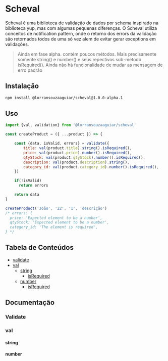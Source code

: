 # Scheval

Scheval é uma biblioteca de validação de dados por schema inspirado na biblioteca yup, mas com algumas pequenas diferenças. O Scheval utiliza conceitos de notification pattern, onde o retorno dos errors da validação são retornados todos de uma só vez alem de evitar gerar exceptions em validações.

> Ainda em fase alpha. contém poucos métodos. Mais precisamente somente string() e number() e seus repectivos sub-metodo isRequired(). Ainda não há funcionalidade de mudar as mensagem de erro padrão

## Instalação

```sh
npm install @lorransouzaaguiar/scheval@1.0.0-alpha.1
```

## Uso

```js
import {val, validation} from '@lorransouzaaguiar/scheval'

const createProduct = ({ ...product }) => {

    const {data, isValid, errors} = validate({
        title: val(product.title).string().isRequired(),
        price: val(product.price).number().isRequired(),
        qtyStock: val(product.qtyStock).number().isRequired(),
        description: val(product.description).string(),
        category_id: val(product.category_id).number().isRequired(),
    })

    if(!isValid) 
      return errors 

    return data
}

createProduct('João', '22', '1', 'descrição')
/* errors: {
  price: 'Expected element to be a number', 
  qtyStock: 'Expected element to be a number',
  category_id: 'The element is required',
} */
```

## Tabela de Conteúdos

  - [validate](#validate)
  - [val](#val)
    - [string]()
      - [isRequired]()
    - [number]()
      - [isRequired]()


## Documentação

### Validate
### val
#### string
#### number
